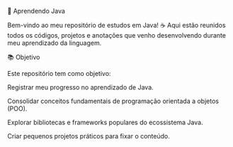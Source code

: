 🧠 Aprendendo Java

Bem-vindo ao meu repositório de estudos em Java! ☕
Aqui estão reunidos todos os códigos, projetos e anotações que venho desenvolvendo durante meu aprendizado da linguagem.

📚 Objetivo

Este repositório tem como objetivo:

Registrar meu progresso no aprendizado de Java.

Consolidar conceitos fundamentais de programação orientada a objetos (POO).

Explorar bibliotecas e frameworks populares do ecossistema Java.

Criar pequenos projetos práticos para fixar o conteúdo.
